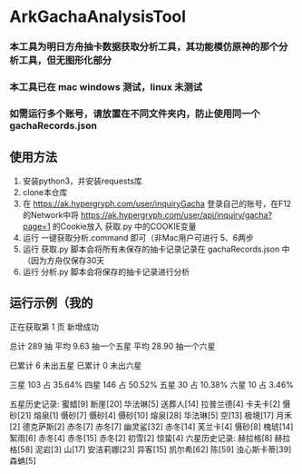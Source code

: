 # ArkGachaAnalysisTool
### 本工具为明日方舟抽卡数据获取分析工具，其功能模仿原神的那个分析工具，但无图形化部分
### 本工具已在 mac windows 测试，linux 未测试
### 如需运行多个账号，请放置在不同文件夹内，防止使用同一个 gachaRecords.json

## 使用方法
1. 安装python3，并安装requests库
2. clone本仓库
3. 在 https://ak.hypergryph.com/user/inquiryGacha 登录自己的账号，在F12的Network中将 https://ak.hypergryph.com/user/api/inquiry/gacha?page=1 的Cookie放入 获取.py 中的COOKIE变量
4. 运行 一键获取分析.command 即可（非Mac用户可进行 5、6两步
5. 运行 获取.py 脚本会将所有未保存的抽卡记录记录在 gachaRecords.json 中（因为方舟仅保存30天
6. 运行 分析.py 脚本会将保存的抽卡记录进行分析

## 运行示例（我的
正在获取第 1 页
新增成功

总计 289 抽
平均 9.63 抽一个五星
平均 28.90 抽一个六星

已累计 6 未出五星
已累计 0 未出六星

三星 103 占 35.64%
四星 146 占 50.52%
五星 30 占 10.38%
六星 10 占 3.46%

五星历史记录: 蜜蜡[9] 断崖[20] 华法琳[5] 送葬人[14] 拉普兰德[4] 卡夫卡[2] 慑砂[21] 熔泉[1] 慑砂[7] 慑砂[4] 慑砂[10] 熔泉[28] 华法琳[5] 空[13] 极境[17] 月禾[2] 德克萨斯[2] 赤冬[7] 赤冬[7] 幽灵鲨[32] 赤冬[14] 芙兰卡[4] 慑砂[8] 槐琥[14] 絮雨[6] 赤冬[4] 赤冬[15] 赤冬[2] 初雪[2] 惊蛰[4]
六星历史记录: 赫拉格[8] 赫拉格[58] 泥岩[3] 山[17] 安洁莉娜[23] 异客[15] 凯尔希[62] 陈[59] 浊心斯卡蒂[39] 森蚺[5]
